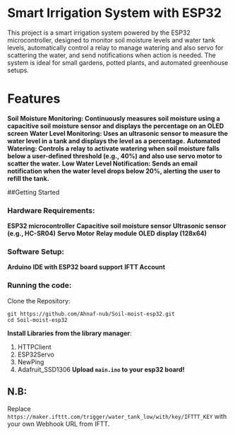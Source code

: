 # Smart Irrigation System with ESP32
This project is a smart irrigation system powered by the ESP32 microcontroller, designed to monitor soil moisture levels and water tank levels, automatically control a relay to manage watering and also servo for scattering the water, and send notifications when action is needed. The system is ideal for small gardens, potted plants, and automated greenhouse setups.

# Features
**Soil Moisture Monitoring: Continuously measures soil moisture using a capacitive soil moisture sensor and displays the percentage on an OLED screen**
**Water Level Monitoring: Uses an ultrasonic sensor to measure the water level in a tank and displays the level as a percentage.**
**Automated Watering: Controls a relay to activate watering when soil moisture falls below a user-defined threshold (e.g., 40%) and also use servo motor to scatter the water.**
**Low Water Level Notification: Sends an email notification when the water level drops below 20%, alerting the user to refill the tank.**

##Getting Started
### Hardware Requirements:
**ESP32 microcontroller**
**Capacitive soil moisture sensor**
**Ultrasonic sensor (e.g., HC-SR04)**
**Servo Motor**
**Relay module**
**OLED display (128x64)**
### Software Setup:
**Arduino IDE with ESP32 board support**
**IFTT Account**
### Running the code:
Clone the Repository:
```
git https://github.com/Ahnaf-nub/Soil-moist-esp32.git
cd Soil-moist-esp32
```
**Install Libraries from the library manager**:
1. HTTPClient
2. ESP32Servo
3. NewPing
4. Adafruit_SSD1306
**Upload `main.ino` to your esp32 board!**
## N.B:
Replace `https://maker.ifttt.com/trigger/water_tank_low/with/key/IFTTT_KEY` with your own Webhook URL from IFTT.
